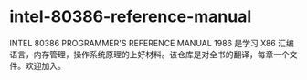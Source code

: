 # intel-80386-reference-manual
INTEL 80386 PROGRAMMER'S REFERENCE MANUAL 1986 是学习 X86 汇编语言，内存管理，操作系统原理的上好材料。该仓库是对全书的翻译，每章一个文件。欢迎加入。
